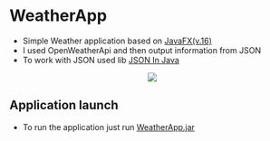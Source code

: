 # WeatherApp
- Simple Weather application based on [JavaFX(v.16)][JavaFX]
- I used OpenWeatherApi and then output information from JSON
- To work with JSON used lib [JSON In Java][JSONInJava]

<p align="center">
<img src="https://drive.google.com/uc?export=download&id=1OCKIHhZ8SE_LOm-bw7vA7ugWtJCcyAwv"/>
</p>

## Application launch
- To run the application just run [WeatherApp.jar][WeatherApp]

[JavaFX]:https://gluonhq.com/products/javafx/
[JSONInJava]:https://mvnrepository.com/artifact/org.json/json/20210307
[WeatherApp]:https://github.com/salveffy/WeatherApp/blob/master/out/artifacts/WeatherApp_jar/WeatherApp.jar
